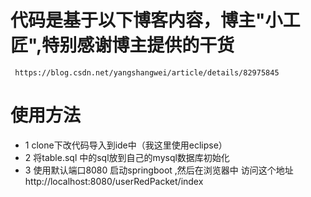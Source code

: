 # 代码是基于以下博客内容，博主"小工匠",特别感谢博主提供的干货
 ``` 
  https://blog.csdn.net/yangshangwei/article/details/82975845
```

# 使用方法
- 1 clone下改代码导入到ide中（我这里使用eclipse）
- 2 将table.sql 中的sql放到自己的mysql数据库初始化
- 3 使用默认端口8080 启动springboot ,然后在浏览器中 访问这个地址 http://localhost:8080/userRedPacket/index
